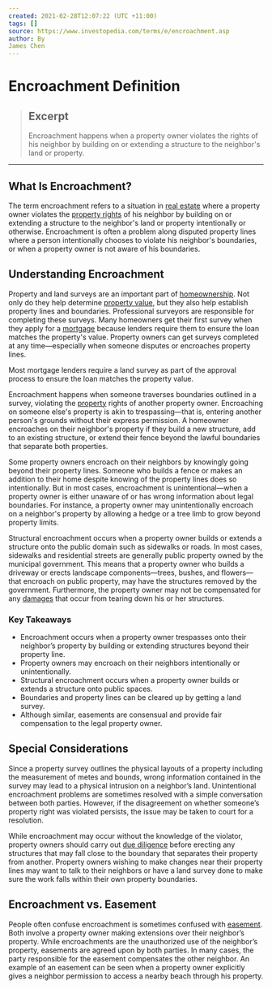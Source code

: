 ```yaml
---
created: 2021-02-28T12:07:22 (UTC +11:00)
tags: []
source: https://www.investopedia.com/terms/e/encroachment.asp
author: By
James Chen
---
```


# Encroachment Definition

> ## Excerpt
> Encroachment happens when a property owner violates the rights of his neighbor by building on or extending a structure to the neighbor's land or property.

---
## What Is Encroachment?

The term encroachment refers to a situation in [real estate](https://www.investopedia.com/terms/r/realestate.asp) where a property owner violates the [property rights](https://www.investopedia.com/terms/p/property_rights.asp) of his neighbor by building on or extending a structure to the neighbor's land or property intentionally or otherwise. Encroachment is often a problem along disputed property lines where a person intentionally chooses to violate his neighbor's boundaries, or when a property owner is not aware of his boundaries.

## Understanding Encroachment

Property and land surveys are an important part of [homeownership](https://www.investopedia.com/home-ownership-4689706). Not only do they help determine [property value](https://www.investopedia.com/articles/mortgages-real-estate/08/housing-appreciation.asp), but they also help establish property lines and boundaries. Professional surveyors are responsible for completing these surveys. Many homeowners get their first survey when they apply for a [mortgage](https://www.investopedia.com/terms/m/mortgage.asp) because lenders require them to ensure the loan matches the property's value. Property owners can get surveys completed at any time—especially when someone disputes or encroaches property lines.

Most mortgage lenders require a land survey as part of the approval process to ensure the loan matches the property value.

Encroachment happens when someone traverses boundaries outlined in a survey, violating the [property](https://www.investopedia.com/terms/p/property.asp) rights of another property owner. Encroaching on someone else's property is akin to trespassing—that is, entering another person's grounds without their express permission. A homeowner encroaches on their neighbor's property if they build a new structure, add to an existing structure, or extend their fence beyond the lawful boundaries that separate both properties.

Some property owners encroach on their neighbors by knowingly going beyond their property lines. Someone who builds a fence or makes an addition to their home despite knowing of the property lines does so intentionally. But in most cases, encroachment is unintentional—when a property owner is either unaware of or has wrong information about legal boundaries. For instance, a property owner may unintentionally encroach on a neighbor's property by allowing a hedge or a tree limb to grow beyond property limits.

Structural encroachment occurs when a property owner builds or extends a structure onto the public domain such as sidewalks or roads. In most cases, sidewalks and residential streets are generally public property owned by the municipal government. This means that a property owner who builds a driveway or erects landscape components—trees, bushes, and flowers—that encroach on public property, may have the structures removed by the government. Furthermore, the property owner may not be compensated for any [damages](https://www.investopedia.com/terms/c/compensatory-damages.asp) that occur from tearing down his or her structures.

### Key Takeaways

-   Encroachment occurs when a property owner trespasses onto their neighbor’s property by building or extending structures beyond their property line.
-   Property owners may encroach on their neighbors intentionally or unintentionally.
-   Structural encroachment occurs when a property owner builds or extends a structure onto public spaces. 
-   Boundaries and property lines can be cleared up by getting a land survey.
-   Although similar, easements are consensual and provide fair compensation to the legal property owner.

## Special Considerations

Since a property survey outlines the physical layouts of a property including the measurement of metes and bounds, wrong information contained in the survey may lead to a physical intrusion on a neighbor’s land. Unintentional encroachment problems are sometimes resolved with a simple conversation between both parties. However, if the disagreement on whether someone’s property right was violated persists, the issue may be taken to court for a resolution.

While encroachment may occur without the knowledge of the violator, property owners should carry out [due diligence](https://www.investopedia.com/terms/d/duediligence.asp) before erecting any structures that may fall close to the boundary that separates their property from another. Property owners wishing to make changes near their property lines may want to talk to their neighbors or have a land survey done to make sure the work falls within their own property boundaries.

## Encroachment vs. Easement

People often confuse encroachment is sometimes confused with [easement](https://www.investopedia.com/terms/e/easement.asp). Both involve a property owner making extensions over their neighbor’s property. While encroachments are the unauthorized use of the neighbor’s property, easements are agreed upon by both parties. In many cases, the party responsible for the easement compensates the other neighbor. An example of an easement can be seen when a property owner explicitly gives a neighbor permission to access a nearby beach through his property.
